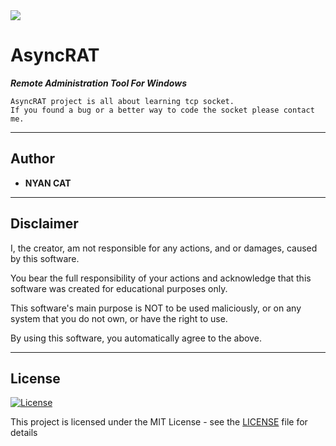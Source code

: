 <img src="https://i.imgur.com/wUf32Gv.png">


# AsyncRAT
	
***Remote Administration Tool For Windows***
 ```
AsyncRAT project is all about learning tcp socket.
If you found a bug or a better way to code the socket please contact me.
 ```


---


## Author

* **NYAN CAT**  


---



## Disclaimer

I, the creator, am not responsible for any actions, and or damages, caused by this software.

You bear the full responsibility of your actions and acknowledge that this software was created for educational purposes only.

This software's main purpose is NOT to be used maliciously, or on any system that you do not own, or have the right to use.

By using this software, you automatically agree to the above.


---


## License
[![License](http://img.shields.io/:license-mit-blue.svg?style=flat-square)](/LICENSE)

This project is licensed under the MIT License - see the [LICENSE](/LICENSE) file for details